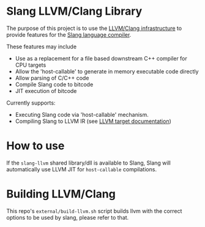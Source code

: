 Slang LLVM/Clang Library
========================

The purpose of this project is to use the [LLVM/Clang infrastructure](https://github.com/shader-slang/llvm-project/) to provide features for the [Slang language compiler](https://github.com/shader-slang/slang/). 

These features may include

* Use as a replacement for a file based downstream C++ compiler for CPU targets
* Allow the 'host-callable' to generate in memory executable code directly
* Allow parsing of C/C++ code 
* Compile Slang code to bitcode 
* JIT execution of bitcode

Currently supports:
* Executing Slang code via 'host-callable' mechanism.
* Compiling Slang to LLVM IR (see [LLVM target documentation](docs/llvm-target.md))

How to use
==========

If the `slang-llvm` shared library/dll is available to Slang, Slang will automatically use LLVM JIT for `host-callable` compilations.

Building LLVM/Clang
===================

This repo's `external/build-llvm.sh` script builds llvm with the correct
options to be used by slang, please refer to that.

